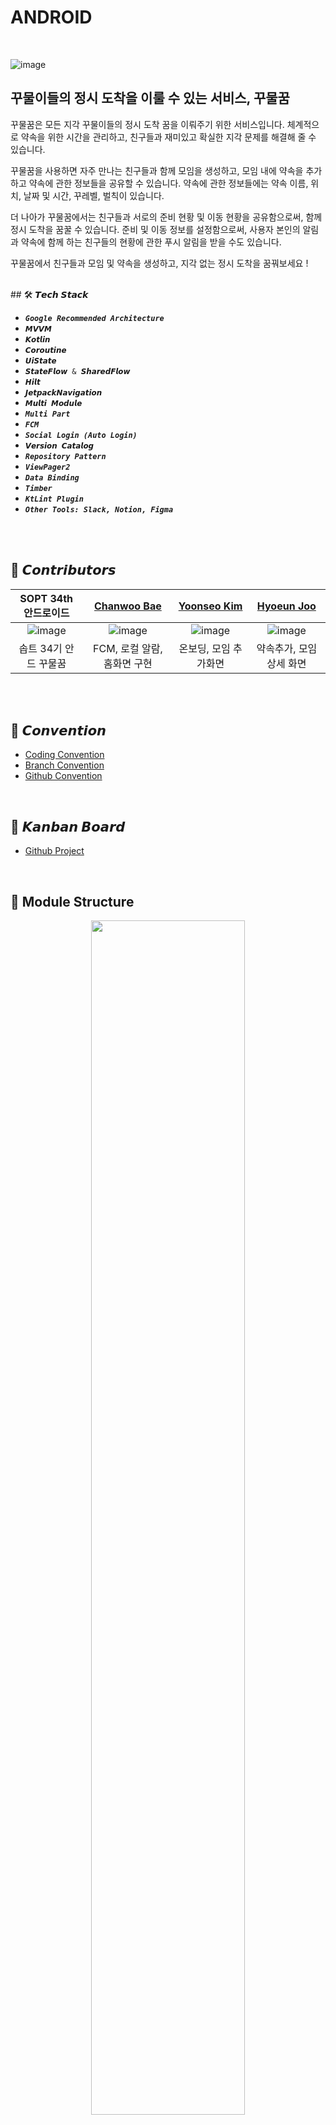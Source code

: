 # ANDROID

<br>

![image](https://github.com/user-attachments/assets/4bd78378-3597-4f9b-9414-cff7db1e7b35)

## 꾸물이들의 정시 도착을 이룰 수 있는 서비스, 꾸물꿈 

꾸물꿈은 모든 지각 꾸물이들의 정시 도착 꿈을 이뤄주기 위한 서비스입니다.
체계적으로 약속을 위한 시간을 관리하고, 친구들과 재미있고 확실한 지각 문제를 해결해 줄 수 있습니다.

꾸물꿈을 사용하면 자주 만나는 친구들과 함께 모임을 생성하고, 모임 내에 약속을 추가하고 약속에 관한 정보들을 공유할 수 있습니다. 
약속에 관한 정보들에는 약속 이름, 위치, 날짜 및 시간, 꾸레벨, 벌칙이 있습니다.

더 나아가 꾸물꿈에서는 친구들과 서로의 준비 현황 및 이동 현황을 공유함으로써, 함께 정시 도착을 꿈꿀 수 있습니다.
준비 및 이동 정보를 설정함으로써, 사용자 본인의 알림과 약속에 함께 하는 친구들의 현황에 관한 푸시 알림을 받을 수도 있습니다. 

꾸물꿈에서 친구들과 모임 및 약속을 생성하고, 지각 없는 정시 도착을 꿈꿔보세요 !



<br>
## 🛠 𝙏𝙚𝙘𝙝 𝙎𝙩𝙖𝙘𝙠

+ ***`Google Recommended Architecture`***
+ `𝙈𝙑𝙑𝙈`
+ `𝙆𝙤𝙩𝙡𝙞𝙣`
+ `𝘾𝙤𝙧𝙤𝙪𝙩𝙞𝙣𝙚`
+ `𝙐𝙞𝙎𝙩𝙖𝙩𝙚`
+ `𝙎𝙩𝙖𝙩𝙚𝙁𝙡𝙤𝙬 & 𝙎𝙝𝙖𝙧𝙚𝙙𝙁𝙡𝙤𝙬`
+ `𝙃𝙞𝙡𝙩`
+ `𝙅𝙚𝙩𝙥𝙖𝙘𝙠𝙉𝙖𝙫𝙞𝙜𝙖𝙩𝙞𝙤𝙣`
+ `𝙈𝙪𝙡𝙩𝙞 𝙈𝙤𝙙𝙪𝙡𝙚`
+ ***`Multi Part`***
+ ***`FCM`***
+ ***`Social Login (Auto Login)`***
+ `𝙑𝙚𝙧𝙨𝙞𝙤𝙣 𝘾𝙖𝙩𝙖𝙡𝙤𝙜`
+ ***`Repository Pattern`***
+ ***`ViewPager2`***
+ ***`Data Binding`***
+ ***`Timber`***
+ ***`KtLint Plugin`***
+ ***`Other Tools: Slack, Notion, Figma`***

<br>

<br>

## 💚 𝘾𝙤𝙣𝙩𝙧𝙞𝙗𝙪𝙩𝙤𝙧𝙨



|                                          SOPT 34th 안드로이드                                           |                             [Chanwoo Bae](https://github.com/chanubc)                              |                             [Yoonseo Kim](https://github.com/yskim6772)                             |                             [Hyoeun Joo](https://github.com/hyoeunjoo)                             |
|:--------------------------------------------------------------------------------------------------:|:--------------------------------------------------------------------------------------------------:|:--------------------------------------------------------------------------------------------------:|:--------------------------------------------------------------------------------------------------:|
| ![image](https://github.com/OMZigak/ANDROID/assets/137873124/38a4a51d-20a4-44a8-bd99-1c83fa306b44) | ![image](https://github.com/OMZigak/ANDROID/assets/137873124/dec9de40-9db6-41cc-8079-04e2d149e203) | ![image](https://github.com/OMZigak/ANDROID/assets/137873124/7ef723fe-58c4-4923-afd8-a8567996be13) | ![image](https://github.com/OMZigak/ANDROID/assets/137873124/186b193b-d3bf-45c0-bac6-0ef8b2063d03) |
|                                   솝트 34기 안드 꾸물꿈                                        |                                      FCM, 로컬 알람, 홈화면 구현                                                 |                                                 온보딩, 모임 추가화면                                      |약속추가, 모임 상세 화면   


<br>


<br>


## 💟 𝘾𝙤𝙣𝙫𝙚𝙣𝙩𝙞𝙤𝙣
+ [Coding Convention](https://arrow-frog-4b9.notion.site/7069ef71f6364b19af85c9001aeda525?v=3e730a462e5c47c6a461c7d20703db9f&pvs=4)
+ [Branch Convention](https://arrow-frog-4b9.notion.site/Branch-Convention-f8823e2d14eb40a5bcf845b1124198b1?pvs=4)
+ [Github Convention](https://arrow-frog-4b9.notion.site/Github-Convention-6d1de792d6924a76b3547a08b15fb7fb?pvs=4)


<br>

## 💟 𝙆𝙖𝙣𝙗𝙖𝙣 𝘽𝙤𝙖𝙧𝙙
+ [Github Project](https://github.com/orgs/OMZigak/projects/1)

<br>

## 📁 Module Structure
<p align="center"><img src="https://github.com/OMZigak/ANDROID/assets/106955456/50a349f4-e2ad-4450-8a86-9f739ba1c9c4" width = 70% ></p>
<br>


## 📁 𝙁𝙤𝙡𝙙𝙚𝙧𝙞𝙣𝙜
```
📂 Kkumul
┣ 📂 app
┣ 📂 core
┃ ┣ 📂 data
┃ ┃ ┣ 📂 di
┃ ┃ ┣ 📂 mapper
┃ ┃ ┣ 📂 repository
┃ ┃ ┣ 📂 repositoryimpl
┃ ┣ 📂 datastore
┃ ┣ 📂 designsystem
┃ ┣ 📂 model
┃ ┣ 📂 network
┃ ┃ ┣ 📂 api
┃ ┃ ┣ 📂 di
┃ ┃ ┣ 📂 dto
┃ ┃ ┣ 📂 interceptor
┃ ┣ 📂 ui
┣ 📂 feature
┃ ┣ 📂 home
┃ ┣ 📂 group
┃ ┣ 📂 meetup
┃ ┣ 📂 mypage
┃ ┣ 📂 util
```
